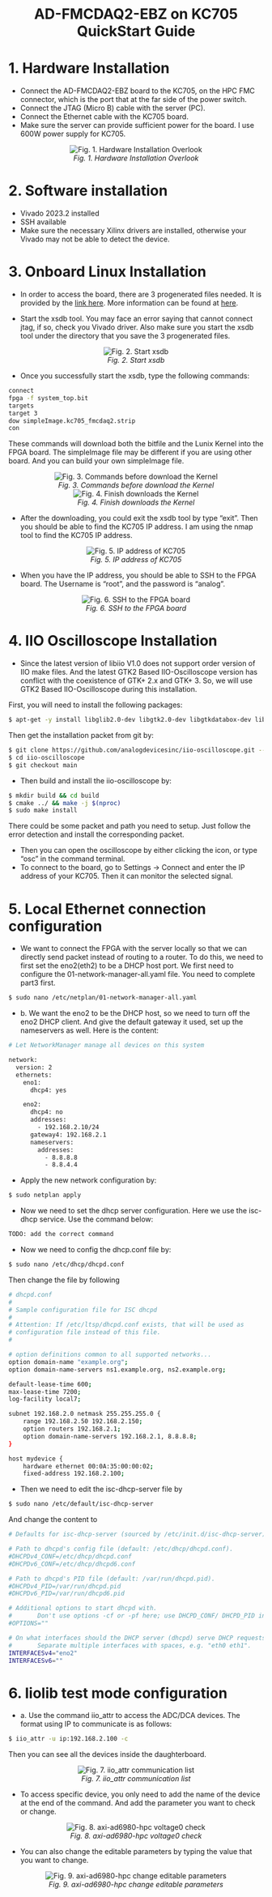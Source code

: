 <h1 style="font-size:28px;" align="center">AD-FMCDAQ2-EBZ on KC705 QuickStart Guide</h1>

# 1. Hardware Installation
* Connect the AD-FMCDAQ2-EBZ board to the KC705, on the HPC FMC connector, which is the port that at the far side of the power switch.
* Connect the JTAG (Micro B) cable with the server (PC).
* Connect the Ethernet cable with the KC705 board.
* Make sure the server can provide sufficient power for the board. I use 600W power supply for KC705.
<div align="center">
    <img src="./src/pic/fig1.jpg" alt="Fig. 1. Hardware Installation Overlook">
    <br>
    <em>Fig. 1. Hardware Installation Overlook</em>
</div>

# 2.	Software installation
* Vivado 2023.2 installed
* SSH available
* Make sure the necessary Xilinx drivers are installed, otherwise your Vivado may not be able to detect the device.


# 3. Onboard Linux Installation
* In order to access the board, there are 3 progenerated files needed. It is provided by the [link here](https://swdownloads.analog.com/cse/microblaze/2019_r2/simpleImage.kc705_fmcdaq2.zip). More information can be found at [here](https://wiki.analog.com/resources/eval/user-guides/ad-fmcdaq2-ebz/quickstart/microblaze).

* Start the xsdb tool. You may face an error saying that cannot connect jtag, if so, check you Vivado driver. Also make sure you start the xsdb tool under the directory that you save the 3 progenerated files. 
<div align="center">
    <img src="./src/pic/fig2.png" alt="Fig. 2. Start xsdb">
    <br>
    <em>Fig. 2. Start xsdb</em>
</div>

* Once you successfully start the xsdb, type the following commands:

```bash
connect
fpga -f system_top.bit
targets
target 3
dow simpleImage.kc705_fmcdaq2.strip
con
```
These commands will download both the bitfile and the Lunix Kernel into the FPGA board. The simpleImage file may be different if you are using other board. And you can build your own simpleImage file.
<div align="center">
    <img src="./src/pic/fig3.png" alt="Fig. 3. Commands before download the Kernel">
    <br>
    <em>Fig. 3. Commands before download the Kernel</em>
</div>

<div align="center">
    <img src="./src/pic/fig4.png" alt="Fig. 4. Finish downloads the Kernel">
    <br>
    <em>Fig. 4. Finish downloads the Kernel</em>
</div>

* After the downloading, you could exit the xsdb tool by type “exit”. Then you should be able to find the KC705 IP address. I am using the nmap tool to find the KC705 IP address.
<div align="center">
    <img src="./src/pic/fig5.png" alt="Fig. 5. IP address of KC705">
    <br>
    <em>Fig. 5. IP address of KC705</em>
</div>

* When you have the IP address, you should be able to SSH to the FPGA board. The Username is “root”, and the password is “analog”.
<div align="center">
    <img src="./src/pic/fig6.png" alt="Fig. 6. SSH to the FPGA board">
    <br>
    <em>Fig. 6. SSH to the FPGA board</em>
</div>

# 4.	IIO Oscilloscope Installation
* Since the latest version of libiio V1.0 does not support order version of IIO make files. And the latest GTK2 Based IIO-Oscilloscope version has conflict with the coexistence of GTK+ 2.x and GTK+ 3. So, we will use GTK2 Based IIO-Oscilloscope during this installation.

First, you will need to install the following packages:
```bash
$ apt-get -y install libglib2.0-dev libgtk2.0-dev libgtkdatabox-dev libmatio-dev libfftw3-dev libxml2 libxml2-dev bison flex libavahi-common-dev libavahi-client-dev libcurl4-openssl-dev libjansson-dev cmake libaio-dev libserialport-dev
```
Then get the installation packet from git by:
```bash
$ git clone https://github.com/analogdevicesinc/iio-oscilloscope.git --branch 2021_R2 
$ cd iio-oscilloscope
$ git checkout main
```

* Then build and install the iio-oscilloscope by:
```bash
$ mkdir build && cd build
$ cmake ../ && make -j $(nproc)
$ sudo make install
```
There could be some packet and path you need to setup. Just follow the error detection and install the corresponding packet.

* Then you can open the oscilloscope by either clicking the icon, or type “osc” in the command terminal.
* To connect to the board, go to Settings → Connect and enter the IP address of your KC705. Then it can monitor the selected signal.

# 5.	Local Ethernet connection configuration
* We want to connect the FPGA with the server locally so that we can directly send packet instead of routing to a router. To do this, we need to first set the eno2(eth2) to be a DHCP host port. We first need to configure the 01-network-manager-all.yaml file. You need to complete part3 first.
```bash
$ sudo nano /etc/netplan/01-network-manager-all.yaml
```
* b.	We want the eno2 to be the DHCP host, so we need to turn off the eno2 DHCP client. And give the default gateway it used, set up the nameservers as well. Here is the content:
```bash
# Let NetworkManager manage all devices on this system

network:
  version: 2
  ethernets:
    eno1:
      dhcp4: yes

    eno2:
      dhcp4: no
      addresses:
        - 192.168.2.10/24
      gateway4: 192.168.2.1
      nameservers:
        addresses:
          - 8.8.8.8
          - 8.8.4.4
```
* Apply the new network configuration by: 
```bash
$ sudo netplan apply
```
* Now we need to set the dhcp server configuration. Here we use the isc-dhcp service. Use the command below:
```bash
TODO: add the correct command
```
* Now we need to config the dhcp.conf file by:
```bash
$ sudo nano /etc/dhcp/dhcpd.conf
```
Then change the file by following
```bash
# dhcpd.conf
#
# Sample configuration file for ISC dhcpd
#
# Attention: If /etc/ltsp/dhcpd.conf exists, that will be used as
# configuration file instead of this file.
#

# option definitions common to all supported networks...
option domain-name "example.org";
option domain-name-servers ns1.example.org, ns2.example.org;

default-lease-time 600;
max-lease-time 7200;
log-facility local7;

subnet 192.168.2.0 netmask 255.255.255.0 {
    range 192.168.2.50 192.168.2.150;
    option routers 192.168.2.1;
    option domain-name-servers 192.168.2.1, 8.8.8.8;
}

host mydevice {
    hardware ethernet 00:0A:35:00:00:02;
    fixed-address 192.168.2.100;

```

* Then we need to edit the isc-dhcp-server file by
```bash
$ sudo nano /etc/default/isc-dhcp-server
```
And change the content to
```bash
# Defaults for isc-dhcp-server (sourced by /etc/init.d/isc-dhcp-server)

# Path to dhcpd's config file (default: /etc/dhcp/dhcpd.conf).
#DHCPDv4_CONF=/etc/dhcp/dhcpd.conf
#DHCPDv6_CONF=/etc/dhcp/dhcpd6.conf

# Path to dhcpd's PID file (default: /var/run/dhcpd.pid).
#DHCPDv4_PID=/var/run/dhcpd.pid
#DHCPDv6_PID=/var/run/dhcpd6.pid

# Additional options to start dhcpd with.
#       Don't use options -cf or -pf here; use DHCPD_CONF/ DHCPD_PID instead
#OPTIONS=""

# On what interfaces should the DHCP server (dhcpd) serve DHCP requests?
#       Separate multiple interfaces with spaces, e.g. "eth0 eth1".
INTERFACESv4="eno2"
INTERFACESv6=""

```

# 6.	Iiolib test mode configuration
* a.	Use the command iio_attr to access the ADC/DCA devices. The format using IP to communicate is as follows:
```bash
$ iio_attr -u ip:192.168.2.100 -c
```
Then you can see all the devices inside the daughterboard.
<div align="center">
    <img src="./src/pic/fig7.png" alt="Fig. 7. iio_attr communication list">
    <br>
    <em>Fig. 7. iio_attr communication list</em>
</div>

* To access specific device, you only need to add the name of the device at the end of the command. And add the parameter you want to check or change.
<div align="center">
    <img src="./src/pic/fig8.png" alt="Fig. 8. axi-ad6980-hpc voltage0 check">
    <br>
    <em>Fig. 8. axi-ad6980-hpc voltage0 check</em>
</div>

* You can also change the editable parameters by typing the value that you want to change.
<div align="center">
    <img src="./src/pic/fig9.png" alt="Fig. 9. axi-ad6980-hpc change editable parameters">
    <br>
    <em>Fig. 9. axi-ad6980-hpc change editable parameters</em>
</div>

